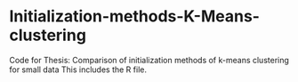 # Initialization-methods-K-Means-clustering
Code for Thesis: Comparison of initialization methods of k-means clustering for small data
This includes the R file.
